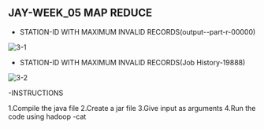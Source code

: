 JAY-WEEK_05 MAP REDUCE
------------------------------------

- STATION-ID WITH MAXIMUM INVALID RECORDS(output--part-r-00000)

![3-1](https://user-images.githubusercontent.com/31421387/31051255-3f7be0e2-a629-11e7-85ba-30ab9363054f.png)



- STATION-ID WITH MAXIMUM INVALID RECORDS(Job History-19888)

![3-2](https://user-images.githubusercontent.com/31421387/31051257-3f7d0ecc-a629-11e7-856a-f9012163595d.png)


-INSTRUCTIONS 

1.Compile the java file 
2.Create a jar file 
3.Give input as arguments
4.Run the code using hadoop -cat 
